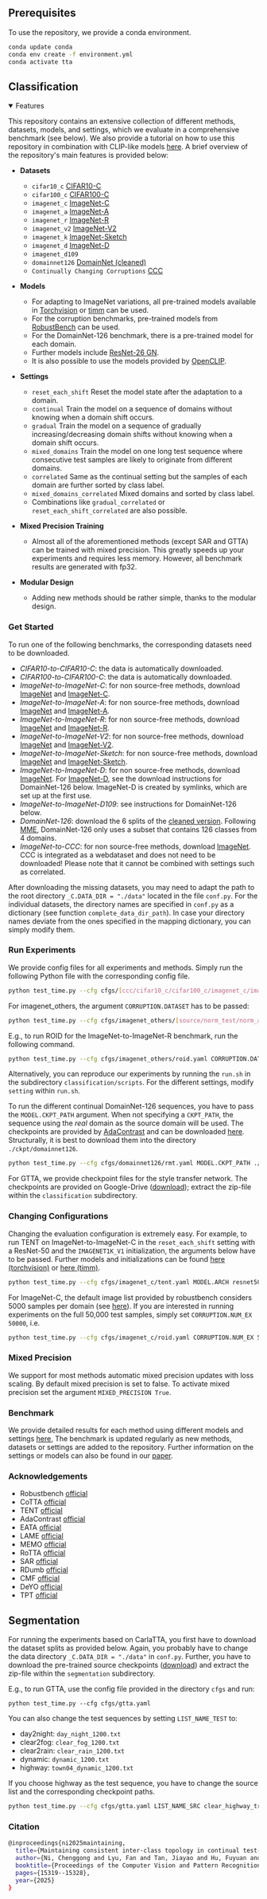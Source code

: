 ## Prerequisites
To use the repository, we provide a conda environment.
```bash
conda update conda
conda env create -f environment.yml
conda activate tta 
```

## Classification
<details open>
<summary>Features</summary>

This repository contains an extensive collection of different methods, datasets, models, and settings,
which we evaluate in a comprehensive benchmark (see below). We also provide a tutorial on how to use this 
repository in combination with CLIP-like models [here](classification/tutorials/tutorial_clip.md). 
A brief overview of the repository's main features is provided below:


- **Datasets**
  - `cifar10_c` [CIFAR10-C](https://zenodo.org/record/2535967#.ZBiI7NDMKUk)
  - `cifar100_c` [CIFAR100-C](https://zenodo.org/record/3555552#.ZBiJA9DMKUk)
  - `imagenet_c` [ImageNet-C](https://zenodo.org/record/2235448#.Yj2RO_co_mF)
  - `imagenet_a` [ImageNet-A](https://github.com/hendrycks/natural-adv-examples)
  - `imagenet_r` [ImageNet-R](https://github.com/hendrycks/imagenet-r)
  - `imagenet_v2` [ImageNet-V2](https://huggingface.co/datasets/vaishaal/ImageNetV2/tree/main)
  - `imagenet_k` [ImageNet-Sketch](https://github.com/HaohanWang/ImageNet-Sketch)
  - `imagenet_d` [ImageNet-D](https://github.com/bethgelab/robustness/tree/main/examples/imagenet_d)
  - `imagenet_d109`
  - `domainnet126` [DomainNet (cleaned)](http://ai.bu.edu/M3SDA/)
  - `Continually Changing Corruptions` [CCC](https://github.com/oripress/CCC)

- **Models**
  - For adapting to ImageNet variations, all pre-trained models available in [Torchvision](https://pytorch.org/vision/stable/models.html) or [timm](https://github.com/huggingface/pytorch-image-models?tab=readme-ov-file#models) can be used.
  - For the corruption benchmarks, pre-trained models from [RobustBench](https://github.com/RobustBench/robustbench) can be used.
  - For the DomainNet-126 benchmark, there is a pre-trained model for each domain.
  - Further models include [ResNet-26 GN](https://github.com/zhangmarvin/memo).
  - It is also possible to use the models provided by [OpenCLIP](https://github.com/mlfoundations/open_clip/tree/main).
  
- **Settings**
  - `reset_each_shift` Reset the model state after the adaptation to a domain.
  - `continual` Train the model on a sequence of domains without knowing when a domain shift occurs.
  - `gradual` Train the model on a sequence of gradually increasing/decreasing domain shifts without knowing when a domain shift occurs.
  - `mixed_domains` Train the model on one long test sequence where consecutive test samples are likely to originate from different domains.
  - `correlated` Same as the continual setting but the samples of each domain are further sorted by class label.
  - `mixed_domains_correlated` Mixed domains and sorted by class label.
  - Combinations like `gradual_correlated` or `reset_each_shift_correlated` are also possible.


- **Mixed Precision Training**
  - Almost all of the aforementioned methods (except SAR and GTTA) can be trained with mixed precision. This greatly 
  speeds up your experiments and requires less memory. However, all benchmark results are generated with fp32.

- **Modular Design**
  - Adding new methods should be rather simple, thanks to the modular design.

</details>

### Get Started
To run one of the following benchmarks, the corresponding datasets need to be downloaded.
- *CIFAR10-to-CIFAR10-C*: the data is automatically downloaded.
- *CIFAR100-to-CIFAR100-C*: the data is automatically downloaded.
- *ImageNet-to-ImageNet-C*: for non source-free methods, download [ImageNet](https://www.image-net.org/download.php) and [ImageNet-C](https://zenodo.org/record/2235448#.Yj2RO_co_mF).
- *ImageNet-to-ImageNet-A*: for non source-free methods, download [ImageNet](https://www.image-net.org/download.php) and [ImageNet-A](https://github.com/hendrycks/natural-adv-examples).
- *ImageNet-to-ImageNet-R*: for non source-free methods, download [ImageNet](https://www.image-net.org/download.php) and [ImageNet-R](https://github.com/hendrycks/imagenet-r).
- *ImageNet-to-ImageNet-V2*: for non source-free methods, download [ImageNet](https://www.image-net.org/download.php) and [ImageNet-V2](https://huggingface.co/datasets/vaishaal/ImageNetV2/tree/main).
- *ImageNet-to-ImageNet-Sketch*: for non source-free methods, download [ImageNet](https://www.image-net.org/download.php) and [ImageNet-Sketch](https://github.com/HaohanWang/ImageNet-Sketch).
- *ImageNet-to-ImageNet-D*: for non source-free methods, download [ImageNet](https://www.image-net.org/download.php). For [ImageNet-D](https://openreview.net/pdf?id=LiC2vmzbpMO), see the download instructions for DomainNet-126 below. ImageNet-D is created by symlinks, which are set up at the first use.
- *ImageNet-to-ImageNet-D109*: see instructions for DomainNet-126 below.
- *DomainNet-126*: download the 6 splits of the [cleaned version](http://ai.bu.edu/M3SDA/). Following [MME](https://arxiv.org/abs/1904.06487), DomainNet-126 only uses a subset that contains 126 classes from 4 domains.
- *ImageNet-to-CCC*: for non source-free methods, download [ImageNet](https://www.image-net.org/download.php). CCC is integrated as a webdataset and does not need to be downloaded! Please note that it cannot be combined with settings such as correlated.

After downloading the missing datasets, you may need to adapt the path to the root directory `_C.DATA_DIR = "./data"` 
located in the file `conf.py`. For the individual datasets, the directory names are specified in `conf.py` as a dictionary (see function `complete_data_dir_path`). 
In case your directory names deviate from the ones specified in the mapping dictionary, you can simply modify them.


### Run Experiments

We provide config files for all experiments and methods. Simply run the following Python file with the corresponding config file.
```bash
python test_time.py --cfg cfgs/[ccc/cifar10_c/cifar100_c/imagenet_c/imagenet_others/domainnet126]/[source/norm_test/norm_alpha/tent/memo/rpl/eta/eata/rdumb/sar/cotta/rotta/adacontrast/lame/gtta/rmt/roid/tpt/tca].yaml
```

For imagenet_others, the argument `CORRUPTION.DATASET` has to be passed:
```bash
python test_time.py --cfg cfgs/imagenet_others/[source/norm_test/norm_alpha/tent/memo/rpl/eta/eata/rdumb/sar/cotta/rotta/adacontrast/lame/gtta/rmt/roid/tpt].yaml CORRUPTION.DATASET [imagenet_a/imagenet_r/imagenet_k/imagenet_v2/imagenet_d109]
```

E.g., to run ROID for the ImageNet-to-ImageNet-R benchmark, run the following command.
```bash
python test_time.py --cfg cfgs/imagenet_others/roid.yaml CORRUPTION.DATASET imagenet_r
```

Alternatively, you can reproduce our experiments by running the `run.sh` in the subdirectory `classification/scripts`.
For the different settings, modify `setting` within `run.sh`.

To run the different continual DomainNet-126 sequences, you have to pass the `MODEL.CKPT_PATH` argument. 
When not specifying a `CKPT_PATH`, the sequence using the *real* domain as the source domain will be used.
The checkpoints are provided by [AdaContrast](https://github.com/DianCh/AdaContrast) and can be downloaded [here](https://drive.google.com/drive/folders/1OOSzrl6kzxIlEhNAK168dPXJcHwJ1A2X). 
Structurally, it is best to download them into the directory `./ckpt/domainnet126`.
```bash
python test_time.py --cfg cfgs/domainnet126/rmt.yaml MODEL.CKPT_PATH ./ckpt/domainnet126/best_clipart_2020.pth
```

For GTTA, we provide checkpoint files for the style transfer network. The checkpoints are provided on 
Google-Drive ([download](https://drive.google.com/file/d/1IpkUwyw8i9HEEjjD6pbbe_MCxM7yqKBq/view?usp=sharing)); 
extract the zip-file within the `classification` subdirectory.


### Changing Configurations
Changing the evaluation configuration is extremely easy. For example, to run TENT on ImageNet-to-ImageNet-C 
in the `reset_each_shift` setting with a ResNet-50 and the `IMAGENET1K_V1` initialization, the arguments below have to be passed. 
Further models and initializations can be found [here (torchvision)](https://pytorch.org/vision/stable/models.html) or [here (timm)](https://github.com/huggingface/pytorch-image-models?tab=readme-ov-file).
```bash
python test_time.py --cfg cfgs/imagenet_c/tent.yaml MODEL.ARCH resnet50 MODEL.WEIGHTS IMAGENET1K_V1 SETTING reset_each_shift
```

For ImageNet-C, the default image list provided by robustbench considers 5000 samples per domain 
(see [here](robustbench/data/imagenet_test_image_ids.txt)). If you are interested in running experiments on the full
50,000 test samples, simply set `CORRUPTION.NUM_EX 50000`, i.e. 
```bash
python test_time.py --cfg cfgs/imagenet_c/roid.yaml CORRUPTION.NUM_EX 50000 
```

### Mixed Precision
We support for most methods automatic mixed precision updates with loss scaling. 
By default mixed precision is set to false. To activate mixed precision set the argument `MIXED_PRECISION True`.


### Benchmark
We provide detailed results for each method using different models and settings [here](https://docs.google.com/spreadsheets/d/1xR-3df5xMMsEcMHe4Vo495E35RrIPs5abcR7Pztvucw/edit?usp=drive_link),
The benchmark is updated regularly as new methods, datasets or settings are added to the repository.
Further information on the settings or models can also be found in our [paper](https://arxiv.org/abs/2306.00650).

### Acknowledgements
+ Robustbench [official](https://github.com/RobustBench/robustbench)
+ CoTTA [official](https://github.com/qinenergy/cotta)
+ TENT [official](https://github.com/DequanWang/tent)
+ AdaContrast [official](https://github.com/DianCh/AdaContrast)
+ EATA [official](https://github.com/mr-eggplant/EATA)
+ LAME [official](https://github.com/fiveai/LAME)
+ MEMO [official](https://github.com/zhangmarvin/memo)
+ RoTTA [official](https://github.com/BIT-DA/RoTTA)
+ SAR [official](https://github.com/mr-eggplant/SAR)
+ RDumb [official](https://github.com/oripress/CCC)
+ CMF [official](https://openreview.net/forum?id=BllUWdpIOA&noteId=FbQwbITFM0)
+ DeYO [official](https://github.com/Jhyun17/DeYO)
+ TPT [official](https://github.com/azshue/TPT)


## Segmentation

For running the experiments based on CarlaTTA, you first have to download the dataset splits as provided below. Again, you probably have to change the data directory `_C.DATA_DIR = "./data"` in `conf.py`. Further, you have to download the pre-trained source checkpoints ([download](https://drive.google.com/file/d/1PoeW-GnFr374j-J76H8udblSwrae74LQ/view?usp=sharing)) and extract the zip-file within the `segmentation` subdirectory.

E.g., to run GTTA, use the config file provided in the directory `cfgs` and run:
```
python test_time.py --cfg cfgs/gtta.yaml
```

You can also change the test sequences by setting `LIST_NAME_TEST` to:
+ day2night: `day_night_1200.txt`
+ clear2fog: `clear_fog_1200.txt`
+ clear2rain: `clear_rain_1200.txt`
+ dynamic: `dynamic_1200.txt`
+ highway: `town04_dynamic_1200.txt`

If you choose highway as the test sequence, you have to change the source list and the corresponding checkpoint paths.
```bash
python test_time.py --cfg cfgs/gtta.yaml LIST_NAME_SRC clear_highway_train.txt LIST_NAME_TEST town04_dynamic_1200.txt CKPT_PATH_SEG ./ckpt/clear_highway/ckpt_seg.pth CKPT_PATH_ADAIN_DEC = ./ckpt/clear_highway/ckpt_adain.pth
```



### Citation
```bash
@inproceedings{ni2025maintaining,
  title={Maintaining consistent inter-class topology in continual test-time adaptation},
  author={Ni, Chenggong and Lyu, Fan and Tan, Jiayao and Hu, Fuyuan and Yao, Rui and Zhou, Tao},
  booktitle={Proceedings of the Computer Vision and Pattern Recognition Conference},
  pages={15319--15328},
  year={2025}
}
```

